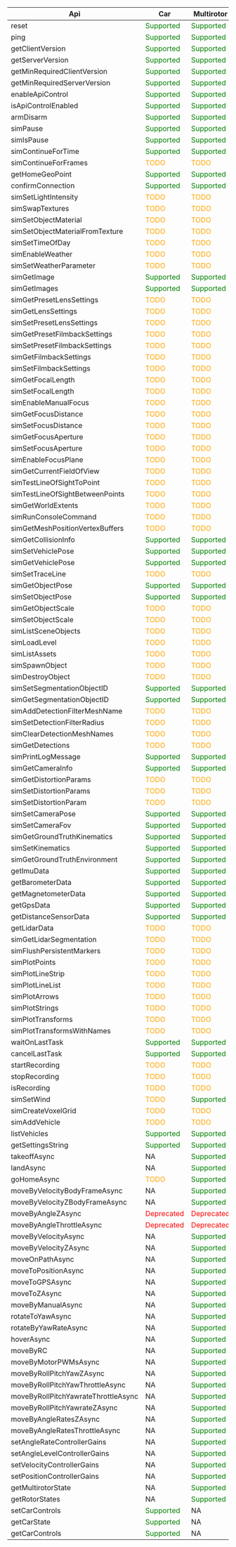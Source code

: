 | **Api**                             | **Car**                                    | **Multirotor**                             |
| ----------------------------------- | ------------------------------------------ | ------------------------------------------ |
| reset                               | <span style="color:green">Supported</span> | <span style="color:green">Supported</span> |
| ping                                | <span style="color:green">Supported</span> | <span style="color:green">Supported</span> |
| getClientVersion                    | <span style="color:green">Supported</span> | <span style="color:green">Supported</span> |
| getServerVersion                    | <span style="color:green">Supported</span> | <span style="color:green">Supported</span> |
| getMinRequiredClientVersion         | <span style="color:green">Supported</span> | <span style="color:green">Supported</span> |
| getMinRequiredServerVersion         | <span style="color:green">Supported</span> | <span style="color:green">Supported</span> |
| enableApiControl                    | <span style="color:green">Supported</span> | <span style="color:green">Supported</span> |
| isApiControlEnabled                 | <span style="color:green">Supported</span> | <span style="color:green">Supported</span> |
| armDisarm                           | <span style="color:green">Supported</span> | <span style="color:green">Supported</span> |
| simPause                            | <span style="color:green">Supported</span> | <span style="color:green">Supported</span> |
| simIsPause                          | <span style="color:green">Supported</span> | <span style="color:green">Supported</span> |
| simContinueForTime                  | <span style="color:green">Supported</span> | <span style="color:green">Supported</span> |
| simContinueForFrames                | <span style="color:orange">TODO</span>     | <span style="color:orange">TODO</span>     |
| getHomeGeoPoint                     | <span style="color:green">Supported</span> | <span style="color:green">Supported</span> |
| confirmConnection                   | <span style="color:green">Supported</span> | <span style="color:green">Supported</span> |
| simSetLightIntensity                | <span style="color:orange">TODO</span>     | <span style="color:orange">TODO</span>     |
| simSwapTextures                     | <span style="color:orange">TODO</span>     | <span style="color:orange">TODO</span>     |
| simSetObjectMaterial                | <span style="color:orange">TODO</span>     | <span style="color:orange">TODO</span>     |
| simSetObjectMaterialFromTexture     | <span style="color:orange">TODO</span>     | <span style="color:orange">TODO</span>     |
| simSetTimeOfDay                     | <span style="color:orange">TODO</span>     | <span style="color:orange">TODO</span>     |
| simEnableWeather                    | <span style="color:orange">TODO</span>     | <span style="color:orange">TODO</span>     |
| simSetWeatherParameter              | <span style="color:orange">TODO</span>     | <span style="color:orange">TODO</span>     |
| simGetImage                         | <span style="color:green">Supported</span> | <span style="color:green">Supported</span> |
| simGetImages                        | <span style="color:green">Supported</span> | <span style="color:green">Supported</span> |
| simGetPresetLensSettings            | <span style="color:orange">TODO</span>     | <span style="color:orange">TODO</span>     |
| simGetLensSettings                  | <span style="color:orange">TODO</span>     | <span style="color:orange">TODO</span>     |
| simSetPresetLensSettings            | <span style="color:orange">TODO</span>     | <span style="color:orange">TODO</span>     |
| simGetPresetFilmbackSettings        | <span style="color:orange">TODO</span>     | <span style="color:orange">TODO</span>     |
| simSetPresetFilmbackSettings        | <span style="color:orange">TODO</span>     | <span style="color:orange">TODO</span>     |
| simGetFilmbackSettings              | <span style="color:orange">TODO</span>     | <span style="color:orange">TODO</span>     |
| simSetFilmbackSettings              | <span style="color:orange">TODO</span>     | <span style="color:orange">TODO</span>     |
| simGetFocalLength                   | <span style="color:orange">TODO</span>     | <span style="color:orange">TODO</span>     |
| simSetFocalLength                   | <span style="color:orange">TODO</span>     | <span style="color:orange">TODO</span>     |
| simEnableManualFocus                | <span style="color:orange">TODO</span>     | <span style="color:orange">TODO</span>     |
| simGetFocusDistance                 | <span style="color:orange">TODO</span>     | <span style="color:orange">TODO</span>     |
| simSetFocusDistance                 | <span style="color:orange">TODO</span>     | <span style="color:orange">TODO</span>     |
| simGetFocusAperture                 | <span style="color:orange">TODO</span>     | <span style="color:orange">TODO</span>     |
| simSetFocusAperture                 | <span style="color:orange">TODO</span>     | <span style="color:orange">TODO</span>     |
| simEnableFocusPlane                 | <span style="color:orange">TODO</span>     | <span style="color:orange">TODO</span>     |
| simGetCurrentFieldOfView            | <span style="color:orange">TODO</span>     | <span style="color:orange">TODO</span>     |
| simTestLineOfSightToPoint           | <span style="color:orange">TODO</span>     | <span style="color:orange">TODO</span>     |
| simTestLineOfSightBetweenPoints     | <span style="color:orange">TODO</span>     | <span style="color:orange">TODO</span>     |
| simGetWorldExtents                  | <span style="color:orange">TODO</span>     | <span style="color:orange">TODO</span>     |
| simRunConsoleCommand                | <span style="color:orange">TODO</span>     | <span style="color:orange">TODO</span>     |
| simGetMeshPositionVertexBuffers     | <span style="color:orange">TODO</span>     | <span style="color:orange">TODO</span>     |
| simGetCollisionInfo                 | <span style="color:green">Supported</span> | <span style="color:green">Supported</span> |
| simSetVehiclePose                   | <span style="color:green">Supported</span> | <span style="color:green">Supported</span> |
| simGetVehiclePose                   | <span style="color:green">Supported</span> | <span style="color:green">Supported</span> |
| simSetTraceLine                     | <span style="color:orange">TODO</span>     | <span style="color:orange">TODO</span>     |
| simGetObjectPose                    | <span style="color:green">Supported</span> | <span style="color:green">Supported</span> |
| simSetObjectPose                    | <span style="color:green">Supported</span> | <span style="color:green">Supported</span> |
| simGetObjectScale                   | <span style="color:orange">TODO</span>     | <span style="color:orange">TODO</span>     |
| simSetObjectScale                   | <span style="color:orange">TODO</span>     | <span style="color:orange">TODO</span>     |
| simListSceneObjects                 | <span style="color:orange">TODO</span>     | <span style="color:orange">TODO</span>     |
| simLoadLevel                        | <span style="color:orange">TODO</span>     | <span style="color:orange">TODO</span>     |
| simListAssets                       | <span style="color:orange">TODO</span>     | <span style="color:orange">TODO</span>     |
| simSpawnObject                      | <span style="color:orange">TODO</span>     | <span style="color:orange">TODO</span>     |
| simDestroyObject                    | <span style="color:orange">TODO</span>     | <span style="color:orange">TODO</span>     |
| simSetSegmentationObjectID          | <span style="color:green">Supported</span> | <span style="color:green">Supported</span> |
| simGetSegmentationObjectID          | <span style="color:green">Supported</span> | <span style="color:green">Supported</span> |
| simAddDetectionFilterMeshName       | <span style="color:orange">TODO</span>     | <span style="color:orange">TODO</span>     |
| simSetDetectionFilterRadius         | <span style="color:orange">TODO</span>     | <span style="color:orange">TODO</span>     |
| simClearDetectionMeshNames          | <span style="color:orange">TODO</span>     | <span style="color:orange">TODO</span>     |
| simGetDetections                    | <span style="color:orange">TODO</span>     | <span style="color:orange">TODO</span>     |
| simPrintLogMessage                  | <span style="color:green">Supported</span> | <span style="color:green">Supported</span> |
| simGetCameraInfo                    | <span style="color:green">Supported</span> | <span style="color:green">Supported</span> |
| simGetDistortionParams              | <span style="color:orange">TODO</span>     | <span style="color:orange">TODO</span>     |
| simSetDistortionParams              | <span style="color:orange">TODO</span>     | <span style="color:orange">TODO</span>     |
| simSetDistortionParam               | <span style="color:orange">TODO</span>     | <span style="color:orange">TODO</span>     |
| simSetCameraPose                    | <span style="color:green">Supported</span> | <span style="color:green">Supported</span> |
| simSetCameraFov                     | <span style="color:green">Supported</span> | <span style="color:green">Supported</span> |
| simGetGroundTruthKinematics         | <span style="color:green">Supported</span> | <span style="color:green">Supported</span> |
| simSetKinematics                    | <span style="color:green">Supported</span> | <span style="color:green">Supported</span> |
| simGetGroundTruthEnvironment        | <span style="color:green">Supported</span> | <span style="color:green">Supported</span> |
| getImuData                          | <span style="color:green">Supported</span> | <span style="color:green">Supported</span> |
| getBarometerData                    | <span style="color:green">Supported</span> | <span style="color:green">Supported</span> |
| getMagnetometerData                 | <span style="color:green">Supported</span> | <span style="color:green">Supported</span> |
| getGpsData                          | <span style="color:green">Supported</span> | <span style="color:green">Supported</span> |
| getDistanceSensorData               | <span style="color:green">Supported</span> | <span style="color:green">Supported</span> |
| getLidarData                        | <span style="color:orange">TODO</span>     | <span style="color:orange">TODO</span>     |
| simGetLidarSegmentation             | <span style="color:orange">TODO</span>     | <span style="color:orange">TODO</span>     |
| simFlushPersistentMarkers           | <span style="color:orange">TODO</span>     | <span style="color:orange">TODO</span>     |
| simPlotPoints                       | <span style="color:orange">TODO</span>     | <span style="color:orange">TODO</span>     |
| simPlotLineStrip                    | <span style="color:orange">TODO</span>     | <span style="color:orange">TODO</span>     |
| simPlotLineList                     | <span style="color:orange">TODO</span>     | <span style="color:orange">TODO</span>     |
| simPlotArrows                       | <span style="color:orange">TODO</span>     | <span style="color:orange">TODO</span>     |
| simPlotStrings                      | <span style="color:orange">TODO</span>     | <span style="color:orange">TODO</span>     |
| simPlotTransforms                   | <span style="color:orange">TODO</span>     | <span style="color:orange">TODO</span>     |
| simPlotTransformsWithNames          | <span style="color:orange">TODO</span>     | <span style="color:orange">TODO</span>     |
| waitOnLastTask                      | <span style="color:green">Supported</span> | <span style="color:green">Supported</span> |
| cancelLastTask                      | <span style="color:green">Supported</span> | <span style="color:green">Supported</span> |
| startRecording                      | <span style="color:orange">TODO</span>     | <span style="color:orange">TODO</span>     |
| stopRecording                       | <span style="color:orange">TODO</span>     | <span style="color:orange">TODO</span>     |
| isRecording                         | <span style="color:orange">TODO</span>     | <span style="color:orange">TODO</span>     |
| simSetWind                          | <span style="color:orange">TODO</span>     | <span style="color:green">Supported</span> |
| simCreateVoxelGrid                  | <span style="color:orange">TODO</span>     | <span style="color:orange">TODO</span>     |
| simAddVehicle                       | <span style="color:orange">TODO</span>     | <span style="color:orange">TODO</span>     |
| listVehicles                        | <span style="color:green">Supported</span> | <span style="color:green">Supported</span> |
| getSettingsString                   | <span style="color:green">Supported</span> | <span style="color:green">Supported</span> |
| takeoffAsync                        | NA                                         | <span style="color:green">Supported</span> |
| landAsync                           | NA                                         | <span style="color:green">Supported</span> |
| goHomeAsync                         | <span style="color:orange">TODO</span>     | <span style="color:green">Supported</span> |
| moveByVelocityBodyFrameAsync        | NA                                         | <span style="color:green">Supported</span> |
| moveByVelocityZBodyFrameAsync       | NA                                         | <span style="color:green">Supported</span> |
| moveByAngleZAsync                   | <span style="color:red">Deprecated</span>  | <span style="color:red">Deprecated</span>  |
| moveByAngleThrottleAsync            | <span style="color:red">Deprecated</span>  | <span style="color:red">Deprecated</span>  |
| moveByVelocityAsync                 | NA                                         | <span style="color:green">Supported</span> |
| moveByVelocityZAsync                | NA                                         | <span style="color:green">Supported</span> |
| moveOnPathAsync                     | NA                                         | <span style="color:green">Supported</span> |
| moveToPositionAsync                 | NA                                         | <span style="color:green">Supported</span> |
| moveToGPSAsync                      | NA                                         | <span style="color:green">Supported</span> |
| moveToZAsync                        | NA                                         | <span style="color:green">Supported</span> |
| moveByManualAsync                   | NA                                         | <span style="color:green">Supported</span> |
| rotateToYawAsync                    | NA                                         | <span style="color:green">Supported</span> |
| rotateByYawRateAsync                | NA                                         | <span style="color:green">Supported</span> |
| hoverAsync                          | NA                                         | <span style="color:green">Supported</span> |
| moveByRC                            | NA                                         | <span style="color:green">Supported</span> |
| moveByMotorPWMsAsync                | NA                                         | <span style="color:green">Supported</span> |
| moveByRollPitchYawZAsync            | NA                                         | <span style="color:green">Supported</span> |
| moveByRollPitchYawThrottleAsync     | NA                                         | <span style="color:green">Supported</span> |
| moveByRollPitchYawrateThrottleAsync | NA                                         | <span style="color:green">Supported</span> |
| moveByRollPitchYawrateZAsync        | NA                                         | <span style="color:green">Supported</span> |
| moveByAngleRatesZAsync              | NA                                         | <span style="color:green">Supported</span> |
| moveByAngleRatesThrottleAsync       | NA                                         | <span style="color:green">Supported</span> |
| setAngleRateControllerGains         | NA                                         | <span style="color:green">Supported</span> |
| setAngleLevelControllerGains        | NA                                         | <span style="color:green">Supported</span> |
| setVelocityControllerGains          | NA                                         | <span style="color:green">Supported</span> |
| setPositionControllerGains          | NA                                         | <span style="color:green">Supported</span> |
| getMultirotorState                  | NA                                         | <span style="color:green">Supported</span> |
| getRotorStates                      | NA                                         | <span style="color:green">Supported</span> |
| setCarControls                      | <span style="color:green">Supported</span> | NA                                         |
| getCarState                         | <span style="color:green">Supported</span> | NA                                         |
| getCarControls                      | <span style="color:green">Supported</span> | NA                                         |
